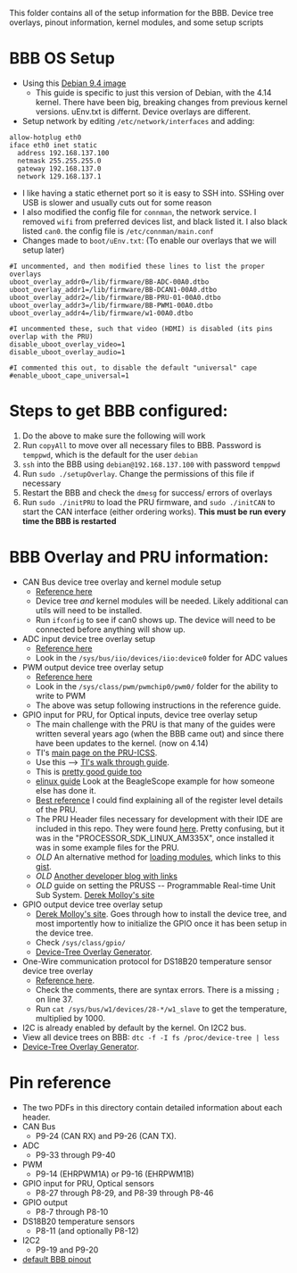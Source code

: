 This folder contains all of the setup information for the BBB. Device tree overlays, pinout information, kernel modules, and some setup scripts

# BBB OS Setup
  * Using this [Debian 9.4 image](http://debian.beagleboard.org/images/bone-debian-9.4-iot-armhf-2018-06-17-4gb.img.xz)
    * This guide is specific to just this version of Debian, with the 4.14 kernel. There have been big, breaking changes from previous kernel versions. uEnv.txt is differnt. Device overlays are different.
  * Setup network by editing `/etc/network/interfaces` and adding:
```
allow-hotplug eth0
iface eth0 inet static
  address 192.168.137.100
  netmask 255.255.255.0
  gateway 192.168.137.0
  network 129.168.137.1
```
  * I like having a static ethernet port so it is easy to SSH into. SSHing over USB is slower and usually cuts out for some reason
  * I also modified the config file for `connman`, the network service. I removed `wifi` from preferred devices list, and black listed it. I also black listed `can0`. the config file is `/etc/connman/main.conf`
  * Changes made to `boot/uEnv.txt`: (To enable our overlays that we will setup later)
```
#I uncommented, and then modified these lines to list the proper overlays
uboot_overlay_addr0=/lib/firmware/BB-ADC-00A0.dtbo
uboot_overlay_addr1=/lib/firmware/BB-DCAN1-00A0.dtbo
uboot_overlay_addr2=/lib/firmware/BB-PRU-01-00A0.dtbo
uboot_overlay_addr3=/lib/firmware/BB-PWM1-00A0.dtbo
uboot_overlay_addr4=/lib/firmware/w1-00A0.dtbo

#I uncommented these, such that video (HDMI) is disabled (its pins overlap with the PRU)
disable_uboot_overlay_video=1
disable_uboot_overlay_audio=1

#I commented this out, to disable the default "universal" cape
#enable_uboot_cape_universal=1
```

# Steps to get BBB configured:
1. Do the above to make sure the following will work
2. Run `copyAll` to move over all necessary files to BBB. Password is `temppwd`, which is the default for the user `debian`
3. `ssh` into the BBB using `debian@192.168.137.100` with password `temppwd`
4. Run `sudo ./setupOverlay`. Change the permissions of this file if necessary
5. Restart the BBB and check the `dmesg` for success/ errors of overlays
6. Run `sudo ./initPRU` to load the PRU firmware, and `sudo ./initCAN` to start the CAN interface (either ordering works). **This must be run every time the BBB is restarted**

# BBB Overlay and PRU information:
* CAN Bus device tree overlay and kernel module setup
  * [Reference here](https://electronics.stackexchange.com/questions/195416/beaglebone-black-can-bus-setup)
  * Device tree _and_ kernel modules will be needed. Likely additional can utils will need to be installed.
  * Run `ifconfig` to see if can0 shows up. The device will need to be connected before anything will show up.
* ADC input device tree overlay setup
  * [Reference here](https://www.teachmemicro.com/beaglebone-black-adc/)
  * Look in the `/sys/bus/iio/devices/iio:device0` folder for ADC values
* PWM output device tree overlay setup
  * [Reference here](https://www.teachmemicro.com/beaglebone-black-pwm-ubuntu-device-tree/)
  * Look in the `/sys/class/pwm/pwmchip0/pwm0/` folder for the ability to write to PWM
  * The above was setup following instructions in the reference guide.
* GPIO input for PRU, for Optical inputs, device tree overlay setup
  * The main challenge with the PRU is that many of the guides were written several years ago (when the BBB came out) and since there have been updates to the kernel. (now on 4.14)
  * TI's [main page on the PRU-ICSS](http://processors.wiki.ti.com/index.php/PRU-ICSS).
  * Use this --> [TI's walk through guide](http://processors.wiki.ti.com/index.php/PRU_Training:_Hands-on_Labs). 
  * This is [pretty good guide too](http://processors.wiki.ti.com/index.php/RPMsg_Quick_Start_Guide#Booting_the_Board_and_Testing_RPMsg)
  * [elinux guide](https://elinux.org/EBC_Exercise_30_PRU_via_remoteproc_and_RPMsg) Look at the BeagleScope example for how someone else has done it.
  * [Best reference](https://elinux.org/images/d/da/Am335xPruReferenceGuide.pdf) I could find explaining all of the register level details of the PRU. 
  * The PRU Header files necessary for development with their IDE are included in this repo. They were found [here](http://www.ti.com/tool/PROCESSOR-SDK-AM335X). Pretty confusing, but it was in the "PROCESSOR\_SDK\_LINUX\_AM335X", once installed it was in some example files for the PRU.
  * _OLD_ An alternative method for [loading modules](https://groups.google.com/forum/#!topic/beagleboard-gsoc/amMNLt4EoHM), which links to this [gist](https://gist.github.com/alexanderhiam/2c4187c710b2c409d8dde8c4015fe007).
  * _OLD_ [Another developer blog with links](https://ianrrees.github.io/2016/11/20/getting-started-with-beaglebone-pru-programming-the-new-way.html)
  * _OLD_ guide on setting the PRUSS -- Programmable Real-time Unit Sub System. [Derek Molloy's site](http://exploringbeaglebone.com/chapter13/)
* GPIO output device tree overlay setup
  * [Derek Molloy's site](http://derekmolloy.ie/gpios-on-the-beaglebone-black-using-device-tree-overlays/). Goes through how to install the device tree, and most importently how to initialize the GPIO once it has been setup in the device tree.
  * Check `/sys/class/gpio/` 
  * [Device-Tree Overlay Generator](http://www.kilobaser.com/blog/2014-07-28-beaglebone-black-devicetreeoverlay-generator). 
* One-Wire communication protocol for DS18B20 temperature sensor device tree overlay
  * [Reference here](http://www.bonebrews.com/temperature-monitoring-with-the-ds18b20-on-a-beaglebone-black/).
  * Check the comments, there are syntax errors. There is a missing `;` on line 37.
  * Run `cat /sys/bus/w1/devices/28-*/w1_slave` to get the temperature, multiplied by 1000.
* I2C is already enabled by default by the kernel. On I2C2 bus.
* View all device trees on BBB: `dtc -f -I fs /proc/device-tree | less `
* [Device-Tree Overlay Generator](http://www.kilobaser.com/blog/2014-07-28-beaglebone-black-devicetreeoverlay-generator). 


# Pin reference
* The two PDFs in this directory contain detailed information about each header. 
* CAN Bus 
  * P9-24 (CAN RX) and P9-26 (CAN TX).
* ADC 
  * P9-33 through P9-40
* PWM
  * P9-14 (EHRPWM1A) or P9-16 (EHRPWM1B)
* GPIO input for PRU, Optical sensors
  * P8-27 through P8-29, and P8-39 through P8-46
* GPIO output 
  * P8-7 through P8-10
* DS18B20 temperature sensors
  * P8-11 (and optionally P8-12)
* I2C2
  * P9-19 and P9-20
* [default BBB pinout](beaglebone-black-pinout.jpg)


